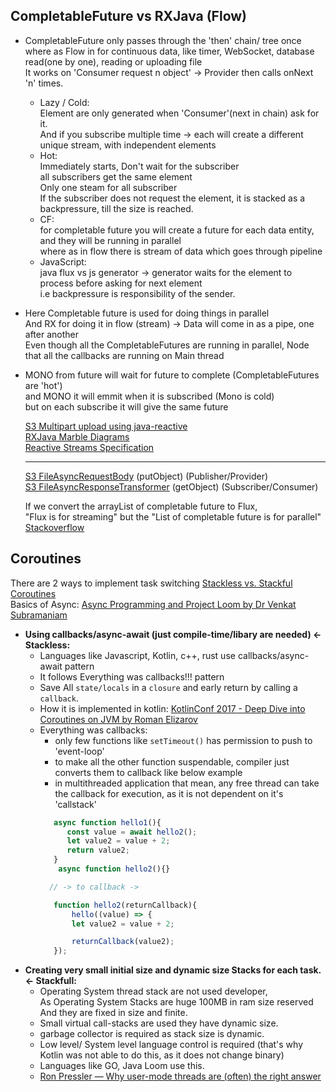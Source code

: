 
## CompletableFuture vs RXJava (Flow)
- CompletableFuture only passes through the 'then' chain/ tree once <br>
  where as Flow in for continuous data, like timer, WebSocket, database read(one by one), reading or uploading file <br>
  It works on 'Consumer request n object' -> Provider then calls onNext 'n' times.
   - Lazy / Cold: <br>
     Element are only generated when 'Consumer'(next in chain) ask for it. <br>
     And if you subscribe multiple time -> each will create a different unique stream, with independent elements
   - Hot: <br>
     Immediately starts, Don't wait for the subscriber <br>
     all subscribers get the same element <br>
     Only one steam for all subscriber <br>
     If the subscriber does not request the element, it is stacked as a backpressure, till the size is reached. <br>
   - CF: <br>
     for completable future you will create a future for each data entity, and they will be running in parallel <br>
     where as in flow there is stream of data which goes through pipeline <br>
   - JavaScript: <br>
     java flux vs js generator -> generator waits for the element to process before asking for next element <br>
     i.e backpressure is responsibility of the sender.
     
-  Here Completable future is used for doing things in parallel <br>
   And RX for doing it in flow (stream) -> Data will come in as a pipe, one after another <br>
   Even though all the CompletableFutures are running in parallel, Node that all the callbacks are running on Main thread <br>
-  MONO from future will wait for future to complete (CompletableFutures are 'hot') <br>
   and MONO it will emmit when it is subscribed (Mono is cold) <br>
   but on each subscribe it will give the same future <br>

   [S3 Multipart upload using java-reactive](https://www.baeldung.com/java-aws-s3-reactive#2-handling-a-single-file-upload) <br>
   [RXJava Marble Diagrams](https://projectreactor.io/docs/core/release/api/reactor/core/publisher/Flux.html) <br>
   [Reactive Streams Specification](https://github.com/reactive-streams/reactive-streams-jvm) <br>
   
   ---
   [S3 FileAsyncRequestBody](https://github.com/aws/aws-sdk-java-v2/blob/master/core/sdk-core/src/main/java/software/amazon/awssdk/core/internal/async/FileAsyncRequestBody.java) (putObject) (Publisher/Provider) <br>
   [S3 FileAsyncResponseTransformer](https://github.com/aws/aws-sdk-java-v2/blob/master/core/sdk-core/src/main/java/software/amazon/awssdk/core/internal/async/FileAsyncResponseTransformer.java) (getObject) (Subscriber/Consumer) <br> 

    If we convert the arrayList of completable future to Flux, <br>
    "Flux is for streaming" but the "List of completable future is for parallel" 
    [Stackoverflow](https://stackoverflow.com/a/49494849/10066692) <br>


## Coroutines

There are 2 ways to implement task switching [Stackless vs. Stackful Coroutines](https://blog.varunramesh.net/posts/stackless-vs-stackful-coroutines/) <br>
Basics of Async: [Async Programming and Project Loom by Dr Venkat Subramaniam](https://youtu.be/UqlF6Mfhnz0) <br>
- **Using callbacks/async-await (just compile-time/libary are needed) <- Stackless:** <br>
  - Languages like Javascript, Kotlin, c++, rust use callbacks/async-await pattern 
  - It follows Everything was callbacks!!! pattern
  - Save All `state/locals` in a `closure` and early return by calling a `callback`.
  - How it is implemented in kotlin: [KotlinConf 2017 - Deep Dive into Coroutines on JVM by Roman Elizarov](https://youtu.be/YrrUCSi72E8)
  - Everything was callbacks: <br>
    - only few functions like `setTimeout()` has permission to push to 'event-loop'
    - to make all the other function suspendable, compiler just converts them to callback like below example
    - in multithreaded application that mean, any free thread can take the callback for execution, as it is not dependent on it's 'callstack'
    ```js
       async function hello1(){
          const value = await hello2();
          let value2 = value + 2;
          return value2;
       }
        async function hello2(){}

      // -> to callback ->

       function hello2(returnCallback){
           hello((value) => {
           let value2 = value + 2;

           returnCallback(value2);
       });
     ```
- **Creating very small initial size and dynamic size Stacks for each task. <- Stackfull:** <br>
  - Operating System thread stack are not used developer, <br>
    As Operating System Stacks are huge 100MB in ram size reserved <br>
    And they are fixed in size and finite.
  - Small virtual call-stacks are used they have dynamic size. 
  - garbage collector is required as stack size is dynamic.
  - Low level/ System level language control is required (that's why Kotlin was not able to do this, as it does not change binary)
  - Languages like GO, Java Loom use this.
  - [Ron Pressler — Why user-mode threads are (often) the right answer](https://youtu.be/KmMU5Y_r0Uk)



